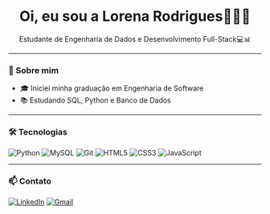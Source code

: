 <h1 align="center">Oi, eu sou a Lorena Rodrigues👩🏼‍💻</h1>

<p align="center">
Estudante de Engenharia de Dados e Desenvolvimento Full-Stack💻📊
</p>

---

### 👾 Sobre mim

- 🎓 Iniciei minha graduação em Engenharia de Software
- 📚 Estudando SQL, Python e Banco de Dados


---

### 🛠️ Tecnologias 

![Python](https://img.shields.io/badge/-Python-333333?style=flat&logo=python)
![MySQL](https://img.shields.io/badge/-MySQL-333333?style=flat&logo=mysql)
![Git](https://img.shields.io/badge/-Git-333333?style=flat&logo=git)
![HTML5](https://img.shields.io/badge/-HTML5-333333?style=flat&logo=html5)
![CSS3](https://img.shields.io/badge/CSS3-%231572B6.svg?style=flat&logo=css3&logoColor=white)
![JavaScript](https://img.shields.io/badge/-JavaScript-333333?style=flat&logo=javascript)


---

### 📫 Contato

[![LinkedIn](https://img.shields.io/badge/-LinkedIn-0A66C2?style=flat&logo=linkedin&logoColor=white)](https://www.linkedin.com/in/lorenakesily)
[![Gmail](https://img.shields.io/badge/-Email-EA4335?style=flat&logo=gmail&logoColor=white)](mailto:lorena.rodrigues.tech@gmail.com)

